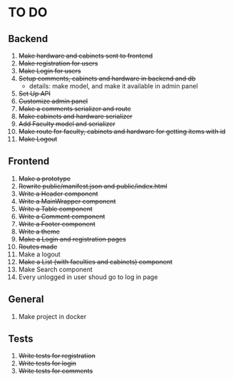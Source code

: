 # TO DO

## Backend

1. ~~Make hardware and cabinets sent to frontend~~
2. ~~Make registration for users~~
3. ~~Make Login for users~~
4. ~~Setup comments, cabinets and hardware in backend and db~~
    - details: make model, and make it available in admin panel
5. ~~Set Up API~~
6. ~~Customize admin panel~~
7. ~~Make a comments serializer and route~~
8. ~~Make cabinets and hardware serializer~~
9. ~~Add Faculty model and serializer~~
10. ~~Make route for faculty, cabinets and hardware for getting items with id~~
11. ~~Make Logout~~


## Frontend

1. ~~Make a prototype~~ 
2. ~~Rewrite public/manifest.json and public/index.html~~
3. ~~Write a Header component~~
4. ~~Write a MainWrapper component~~
5. ~~Write a Table component~~
6. ~~Write a Comment component~~
7. ~~Write a Footer component~~
8. ~~Write a theme~~ 
9. ~~Make a Login and registration pages~~
10. ~~Routes made~~
11. Make a logout
12. ~~Make a List (with faculties and cabinets) component~~
13. Make Search component
14. Every unlogged in user shoud go to log in page



## General

1. Make project in docker

## Tests

1. ~~Write tests for registration~~
2. ~~Write tests for login~~
3. ~~Write tests for comments~~
